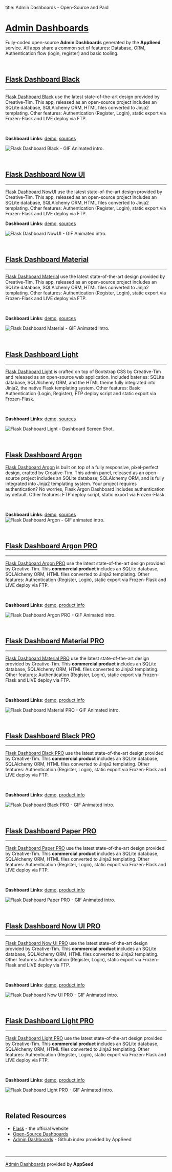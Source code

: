 title: Admin Dashboards - Open-Source and Paid

# [Admin Dashboards](https://appseed.us/admin-dashboards)

Fully-coded open-source **Admin Dashboards** generated by the **AppSeed** service. 
All apps share a common set of features: Database, ORM, Authentication flow (login, register) and basic tooling. 

<br />

## [Flask Dashboard Black](./flask-dashboard-black/)
---

[Flask Dashboard Black](./flask-dashboard-black/) use the latest state-of-the-art design provided by Creative-Tim. This app, released as an open-source project includes an SQLite database, SQLAlchemy ORM, HTML files converted to Jinja2 templating. Other features: Authentication (Register, Login), static export via Frozen-Flask and LIVE deploy via FTP.

<br />

**Dashboard Links**: [demo](https://flask-black-dashboard.appseed.us/), [sources](https://github.com/app-generator/flask-black-dashboard)

![Flask Dashboard Black - GIF Animated intro.](https://raw.githubusercontent.com/app-generator/static/master/products/flask-black-dashboard-intro.gif)

<br />

## [Flask Dashboard Now UI](./flask-dashboard-now-ui/)
---

[Flask Dashboard NowUI](./flask-dashboard-now-ui/) use the latest state-of-the-art design provided by Creative-Tim. This app, released as an open-source project includes an SQLite database, SQLAlchemy ORM, HTML files converted to Jinja2 templating. Other features: Authentication (Register, Login), static export via Frozen-Flask and LIVE deploy via FTP.

**Dashboard Links**: [demo](https://flask-now-ui-dashboard.appseed.us/), [sources](https://github.com/app-generator/flask-now-ui-dashboard)

![Flask Dashboard NowUI - GIF Animated intro.](https://raw.githubusercontent.com/app-generator/static/master/products/flask-dashboard-nowui-intro.gif)

<br />

## [Flask Dashboard Material](./flask-dashboard-material/)
---

[Flask Dashboard Material](./flask-dashboard-material/) use the latest state-of-the-art design provided by Creative-Tim. This app, released as an open-source project includes an SQLite database, SQLAlchemy ORM, HTML files converted to Jinja2 templating. Other features: Authentication (Register, Login), static export via Frozen-Flask and LIVE deploy via FTP.

<br />

**Dashboard Links**: [demo](https://flask-material-dashboard.appseed.us/), [sources](https://github.com/app-generator/flask-material-dashboard)

![Flask Dashboard Material - GIF Animated intro.](https://raw.githubusercontent.com/app-generator/static/master/products/flask-dashboard-material-kit-intro.gif)

<br />

## [Flask Dashboard Light](./flask-dashboard-light/)
---

[Flask Dashboard Light](./flask-dashboard-light/) is crafted on top of Bootstrap CSS by Creative-Tim and released as an open-source web application. Included bateries: SQLite database, SQLAlchemy ORM, and the HTML theme fully integrated into Jinja2, the native Flask templating system. Other features: Basic Authentication (Login, Register), FTP deploy script and static export via Frozen-Flask.

<br />

**Dashboard Links**: [demo](https://flask-dashboard-light-bootstrap.appseed.us/), [sources](https://github.com/app-generator/flask-dashboard-light-bootstrap)

![Flask Dashboard Light - Dashboard Screen Shot.](https://raw.githubusercontent.com/app-generator/static/master/products/flask-dashboard-light-bootstrap-intro.gif)

<br />

## [Flask Dashboard Argon](./flask-dashboard-argon/)

[Flask Dashboard Argon](./flask-dashboard-argon/) is built on top of a fully responsive, pixel-perfect design, crafted by Creative-Tim. This admin panel, released as an open-source project includes an SQLite database, SQLAlchemy ORM, and is fully integrated into Jinja2 templating system. Your project requires authentication? No worries, Flask Argon Dashboard includes authentication by default. Other features: FTP deploy script, static export via Frozen-Flask.

<br />

**Dashboard Links**: [demo](https://flask-argon-dashboard.appseed.us/), [sources](https://github.com/app-generator/flask-argon-dashboard)
![Flask Dashboard Argon - GIF animated intro.](https://github.com/app-generator/static/blob/master/products/flask-argon-dashboard-intro.gif?raw=true)

<br />

## [Flask Dashboard Argon PRO](https://appseed.us/admin-dashboards/flask-dashboard-argon-pro)
---
[Flask Dashboard Argon PRO](https://appseed.us/admin-dashboards/flask-dashboard-argon-pro) use the latest state-of-the-art design provided by Creative-Tim. This **commercial product** includes an SQLite database, SQLAlchemy ORM, HTML files converted to Jinja2 templating. Other features: Authentication (Register, Login), static export via Frozen-Flask and LIVE deploy via FTP.

<br />

**Dashboard Links**: [demo](https://flask-dashboard-argon-pro.appseed.us/), [product info](https://appseed.us/admin-dashboards/flask-dashboard-argon-pro)

![Flask Dashboard Argon PRO - GIF Animated intro.](https://raw.githubusercontent.com/app-generator/static/master/products/flask-dashboard-argon-pro-intro.gif)

<br />

## [Flask Dashboard Material PRO](https://appseed.us/admin-dashboards/flask-dashboard-material-pro)
---
[Flask Dashboard Material PRO](https://appseed.us/admin-dashboards/flask-dashboard-material-pro) use the latest state-of-the-art design provided by Creative-Tim. This **commercial product** includes an SQLite database, SQLAlchemy ORM, HTML files converted to Jinja2 templating. Other features: Authentication (Register, Login), static export via Frozen-Flask and LIVE deploy via FTP.

<br />

**Dashboard Links**: [demo](https://flask-dashboard-material-pro.appseed.us/), [product info](https://appseed.us/admin-dashboards/flask-dashboard-material-pro)

![Flask Dashboard Material PRO - GIF Animated intro.](https://raw.githubusercontent.com/app-generator/static/master/products/flask-dashboard-material-pro-intro.gif)

<br />

## [Flask Dashboard Black PRO](https://appseed.us/admin-dashboards/flask-dashboard-black-pro)
---
[Flask Dashboard Black PRO](https://appseed.us/admin-dashboards/flask-dashboard-black-pro) use the latest state-of-the-art design provided by Creative-Tim. This **commercial product** includes an SQLite database, SQLAlchemy ORM, HTML files converted to Jinja2 templating. Other features: Authentication (Register, Login), static export via Frozen-Flask and LIVE deploy via FTP.

<br />

**Dashboard Links**: [demo](https://flask-dashboard-black-pro.appseed.us/), [product info](https://appseed.us/admin-dashboards/flask-dashboard-black-pro)

![Flask Dashboard Black PRO - GIF Animated intro.](https://raw.githubusercontent.com/app-generator/static/master/products/flask-dashboard-black-pro-intro.gif)

<br />


## [Flask Dashboard Paper PRO](https://appseed.us/admin-dashboards/flask-dashboard-paper-pro)
---
[Flask Dashboard Paper PRO](https://appseed.us/admin-dashboards/flask-dashboard-paper-pro) use the latest state-of-the-art design provided by Creative-Tim. This **commercial product** includes an SQLite database, SQLAlchemy ORM, HTML files converted to Jinja2 templating. Other features: Authentication (Register, Login), static export via Frozen-Flask and LIVE deploy via FTP.

<br />

**Dashboard Links**: [demo](https://flask-dashboard-paper-pro.appseed.us/), [product info](https://appseed.us/admin-dashboards/flask-dashboard-paper-pro)

![Flask Dashboard Paper PRO - GIF Animated intro.](https://raw.githubusercontent.com/app-generator/static/master/products/flask-dashboard-paper-pro-intro.gif)

<br />

## [Flask Dashboard Now UI PRO](https://appseed.us/admin-dashboards/flask-dashboard-now-ui-pro)
---
[Flask Dashboard Now UI PRO](https://appseed.us/admin-dashboards/flask-dashboard-now-ui-pro) use the latest state-of-the-art design provided by Creative-Tim. This **commercial product** includes an SQLite database, SQLAlchemy ORM, HTML files converted to Jinja2 templating. Other features: Authentication (Register, Login), static export via Frozen-Flask and LIVE deploy via FTP.

<br />

**Dashboard Links**: [demo](https://flask-dashboard-now-ui-pro.appseed.us/), [product info](https://appseed.us/admin-dashboards/flask-dashboard-now-ui-pro)

![Flask Dashboard Now UI PRO - GIF Animated intro.](https://raw.githubusercontent.com/app-generator/static/master/products/flask-dashboard-now-ui-pro-intro.gif)

<br />

## [Flask Dashboard Light PRO](https://appseed.us/admin-dashboards/flask-dashboard-light-pro)
---
[Flask Dashboard Light PRO](https://appseed.us/admin-dashboards/flask-dashboard-light-pro) use the latest state-of-the-art design provided by Creative-Tim. This **commercial product** includes an SQLite database, SQLAlchemy ORM, HTML files converted to Jinja2 templating. Other features: Authentication (Register, Login), static export via Frozen-Flask and LIVE deploy via FTP.

<br />

**Dashboard Links**: [demo](https://flask-dashboard-light-pro.appseed.us/), [product info](https://appseed.us/admin-dashboards/flask-dashboard-light-pro)

![Flask Dashboard Light PRO - GIF Animated intro.](https://raw.githubusercontent.com/app-generator/static/master/products/flask-dashboard-light-pro-intro.gif)

<br />


## Related Resources

- [Flask](http://flask.pocoo.org/) - the official website
- [Open-Source Dashboards](https://appseed.us/admin-dashboards/open-source/)
- [Admin Dashboards](https://github.com/app-generator/admin-dashboards/) - Github index provided by AppSeed
 
<br />

---
[Admin Dashboards](https://appseed.us/admin-dashboards) provided by **AppSeed**
